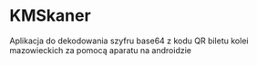 # KMSkaner
Aplikacja do dekodowania szyfru base64 z kodu QR biletu kolei mazowieckich za pomocą aparatu na androidzie
